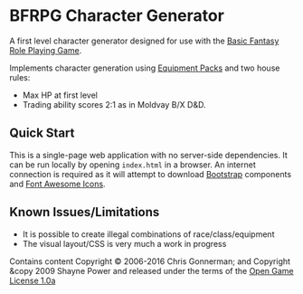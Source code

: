 # BFRPG Character Generator

A first level character generator designed for use with the [Basic Fantasy Role Playing Game](https://basicfantasy.org).

Implements character generation using [Equipment Packs](https://basicfantasy.org/downloads/BF-Equipment-Packs-r1.pdf) and two house rules:

* Max HP at first level
* Trading ability scores 2:1 as in Moldvay B/X D&D.

## Quick Start

This is a single-page web application with no server-side dependencies. It can be run locally by opening `index.html` in a browser. An internet connection is required as it will attempt to download [Bootstrap](https://getbootstrap.com/) components and [Font Awesome Icons](https://fontawesome.com/v4.7.0/icons/).

## Known Issues/Limitations

* It is possible to create illegal combinations of race/class/equipment
* The visual layout/CSS is very much a work in progress

Contains content Copyright &copy; 2006-2016 Chris Gonnerman; and Copyright &copy 2009 Shayne Power and released under the terms of the [Open Game License 1.0a](http://opengamingfoundation.org/ogl.html)

